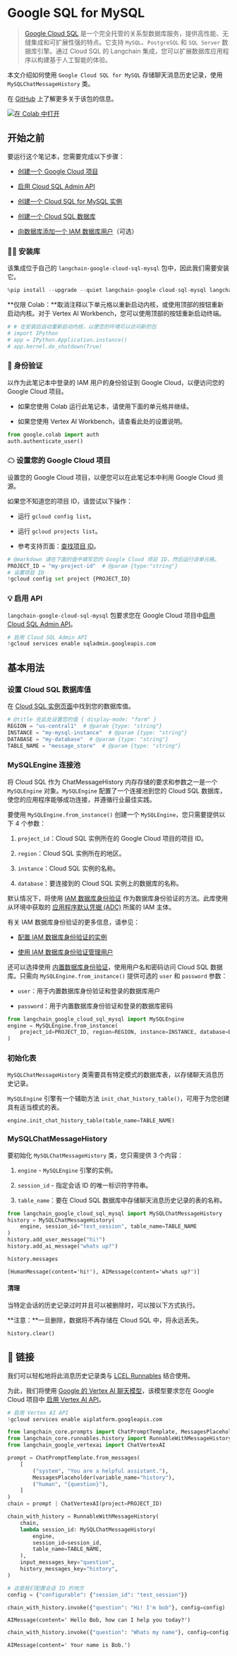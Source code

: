 # Google SQL for MySQL

> [Google Cloud SQL](https://cloud.google.com/sql) 是一个完全托管的关系型数据库服务，提供高性能、无缝集成和可扩展性强的特点。它支持 `MySQL`、`PostgreSQL` 和 `SQL Server` 数据库引擎。通过 Cloud SQL 的 Langchain 集成，您可以扩展数据库应用程序以构建基于人工智能的体验。

本文介绍如何使用 `Google Cloud SQL for MySQL` 存储聊天消息历史记录，使用 `MySQLChatMessageHistory` 类。

在 [GitHub](https://github.com/googleapis/langchain-google-cloud-sql-mysql-python/) 上了解更多关于该包的信息。

[![在 Colab 中打开](https://colab.research.google.com/assets/colab-badge.svg)](https://colab.research.google.com/github/googleapis/langchain-google-cloud-sql-mysql-python/blob/main/docs/chat_message_history.ipynb)

## 开始之前

要运行这个笔记本，您需要完成以下步骤：

* [创建一个 Google Cloud 项目](https://developers.google.com/workspace/guides/create-project)

* [启用 Cloud SQL Admin API](https://console.cloud.google.com/marketplace/product/google/sqladmin.googleapis.com)

* [创建一个 Cloud SQL for MySQL 实例](https://cloud.google.com/sql/docs/mysql/create-instance)

* [创建一个 Cloud SQL 数据库](https://cloud.google.com/sql/docs/mysql/create-manage-databases)

* [向数据库添加一个 IAM 数据库用户](https://cloud.google.com/sql/docs/mysql/add-manage-iam-users#creating-a-database-user)（可选）

### 🦜🔗 安装库

该集成位于自己的 `langchain-google-cloud-sql-mysql` 包中，因此我们需要安装它。

```python
%pip install --upgrade --quiet langchain-google-cloud-sql-mysql langchain-google-vertexai
```

**仅限 Colab：**取消注释以下单元格以重新启动内核，或使用顶部的按钮重新启动内核。对于 Vertex AI Workbench，您可以使用顶部的按钮重新启动终端。

```python
# # 在安装后自动重新启动内核，以便您的环境可以访问新的包
# import IPython
# app = IPython.Application.instance()
# app.kernel.do_shutdown(True)
```

### 🔐 身份验证

以作为此笔记本中登录的 IAM 用户的身份验证到 Google Cloud，以便访问您的 Google Cloud 项目。

* 如果您使用 Colab 运行此笔记本，请使用下面的单元格并继续。

* 如果您使用 Vertex AI Workbench，请查看此处的设置说明。

```python
from google.colab import auth
auth.authenticate_user()
```

### ☁ 设置您的 Google Cloud 项目

设置您的 Google Cloud 项目，以便您可以在此笔记本中利用 Google Cloud 资源。

如果您不知道您的项目 ID，请尝试以下操作：

* 运行 `gcloud config list`。

* 运行 `gcloud projects list`。

* 参考支持页面：[查找项目 ID](https://support.google.com/googleapi/answer/7014113)。

```python
# @markdown 请在下面的值中填写您的 Google Cloud 项目 ID，然后运行该单元格。
PROJECT_ID = "my-project-id"  # @param {type:"string"}
# 设置项目 ID
!gcloud config set project {PROJECT_ID}
```

### 💡 启用 API

`langchain-google-cloud-sql-mysql` 包要求您在 Google Cloud 项目中[启用 Cloud SQL Admin API](https://console.cloud.google.com/flows/enableapi?apiid=sqladmin.googleapis.com)。

```python
# 启用 Cloud SQL Admin API
!gcloud services enable sqladmin.googleapis.com
```

## 基本用法

### 设置 Cloud SQL 数据库值

在 [Cloud SQL 实例页面](https://console.cloud.google.com/sql?_ga=2.223735448.2062268965.1707700487-2088871159.1707257687)中找到您的数据库值。

```python
# @title 在此处设置您的值 { display-mode: "form" }
REGION = "us-central1"  # @param {type: "string"}
INSTANCE = "my-mysql-instance"  # @param {type: "string"}
DATABASE = "my-database"  # @param {type: "string"}
TABLE_NAME = "message_store"  # @param {type: "string"}
```

### MySQLEngine 连接池

将 Cloud SQL 作为 ChatMessageHistory 内存存储的要求和参数之一是一个 `MySQLEngine` 对象。`MySQLEngine` 配置了一个连接池到您的 Cloud SQL 数据库，使您的应用程序能够成功连接，并遵循行业最佳实践。

要使用 `MySQLEngine.from_instance()` 创建一个 `MySQLEngine`，您只需要提供以下 4 个参数：

1. `project_id`：Cloud SQL 实例所在的 Google Cloud 项目的项目 ID。

2. `region`：Cloud SQL 实例所在的地区。

3. `instance`：Cloud SQL 实例的名称。

4. `database`：要连接到的 Cloud SQL 实例上的数据库的名称。

默认情况下，将使用 [IAM 数据库身份验证](https://cloud.google.com/sql/docs/mysql/iam-authentication#iam-db-auth) 作为数据库身份验证的方法。此库使用从环境中获取的 [应用程序默认凭据 (ADC)](https://cloud.google.com/docs/authentication/application-default-credentials) 所属的 IAM 主体。

有关 IAM 数据库身份验证的更多信息，请参见：

- [配置 IAM 数据库身份验证的实例](https://cloud.google.com/sql/docs/mysql/create-edit-iam-instances)

- [使用 IAM 数据库身份验证管理用户](https://cloud.google.com/sql/docs/mysql/add-manage-iam-users)

还可以选择使用 [内置数据库身份验证](https://cloud.google.com/sql/docs/mysql/built-in-authentication)，使用用户名和密码访问 Cloud SQL 数据库。只需向 `MySQLEngine.from_instance()` 提供可选的 `user` 和 `password` 参数：

- `user`：用于内置数据库身份验证和登录的数据库用户

- `password`：用于内置数据库身份验证和登录的数据库密码

```python
from langchain_google_cloud_sql_mysql import MySQLEngine
engine = MySQLEngine.from_instance(
    project_id=PROJECT_ID, region=REGION, instance=INSTANCE, database=DATABASE
)
```

### 初始化表

`MySQLChatMessageHistory` 类需要具有特定模式的数据库表，以存储聊天消息历史记录。

`MySQLEngine` 引擎有一个辅助方法 `init_chat_history_table()`，可用于为您创建具有适当模式的表。

```python
engine.init_chat_history_table(table_name=TABLE_NAME)
```

### MySQLChatMessageHistory

要初始化 `MySQLChatMessageHistory` 类，您只需提供 3 个内容：

1. `engine` - `MySQLEngine` 引擎的实例。

2. `session_id` - 指定会话 ID 的唯一标识符字符串。

3. `table_name`：要在 Cloud SQL 数据库中存储聊天消息历史记录的表的名称。

```python
from langchain_google_cloud_sql_mysql import MySQLChatMessageHistory
history = MySQLChatMessageHistory(
    engine, session_id="test_session", table_name=TABLE_NAME
)
history.add_user_message("hi!")
history.add_ai_message("whats up?")
```

```python
history.messages
```

```output
[HumanMessage(content='hi!'), AIMessage(content='whats up?')]
```

#### 清理

当特定会话的历史记录过时并且可以被删除时，可以按以下方式执行。

**注意：**一旦删除，数据将不再存储在 Cloud SQL 中，将永远丢失。

```python
history.clear()
```

## 🔗 链接

我们可以轻松地将此消息历史记录类与 [LCEL Runnables](/docs/how_to/message_history) 结合使用。

为此，我们将使用 [Google 的 Vertex AI 聊天模型](/docs/integrations/chat/google_vertex_ai_palm)，该模型要求您在 Google Cloud 项目中 [启用 Vertex AI API](https://console.cloud.google.com/flows/enableapi?apiid=aiplatform.googleapis.com)。

```python
# 启用 Vertex AI API
!gcloud services enable aiplatform.googleapis.com
```

```python
from langchain_core.prompts import ChatPromptTemplate, MessagesPlaceholder
from langchain_core.runnables.history import RunnableWithMessageHistory
from langchain_google_vertexai import ChatVertexAI
```

```python
prompt = ChatPromptTemplate.from_messages(
    [
        ("system", "You are a helpful assistant."),
        MessagesPlaceholder(variable_name="history"),
        ("human", "{question}"),
    ]
)
chain = prompt | ChatVertexAI(project=PROJECT_ID)
```

```python
chain_with_history = RunnableWithMessageHistory(
    chain,
    lambda session_id: MySQLChatMessageHistory(
        engine,
        session_id=session_id,
        table_name=TABLE_NAME,
    ),
    input_messages_key="question",
    history_messages_key="history",
)
```

```python
# 这是我们配置会话 ID 的地方
config = {"configurable": {"session_id": "test_session"}}
```

```python
chain_with_history.invoke({"question": "Hi! I'm bob"}, config=config)
```

```output
AIMessage(content=' Hello Bob, how can I help you today?')
```

```python
chain_with_history.invoke({"question": "Whats my name"}, config=config)
```

```output
AIMessage(content=' Your name is Bob.')
```